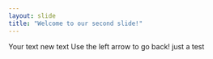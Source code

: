 ```yaml
---
layout: slide
title: "Welcome to our second slide!"
---
```

Your text new text
Use the left arrow to go back!
just a test
